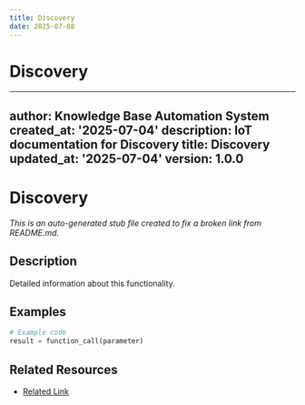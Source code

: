 ```yaml
---
title: Discovery
date: 2025-07-08
---
```


# Discovery

---
author: Knowledge Base Automation System
created_at: '2025-07-04'
description: IoT documentation for Discovery
title: Discovery
updated_at: '2025-07-04'
version: 1.0.0
---

# Discovery

*This is an auto-generated stub file created to fix a broken link from README.md.*

## Description

Detailed information about this functionality.

## Examples

```python
# Example code
result = function_call(parameter)
```

## Related Resources

- [Related Link](./related_resource.md)
